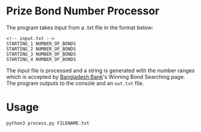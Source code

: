 # Prize Bond Number Processor
The program takes input from a .txt file in the format below:

```
<!-- input.txt -->
STARTING_1 NUMBER_OF_BONDS
STARTING_2 NUMBER_OF_BONDS
STARTING_3 NUMBER_OF_BONDS
STARTING_4 NUMBER_OF_BONDS
```

The input file is processed and a string is generated with the number ranges which is accepted by [Bangladesh Bank](https://www.bb.org.bd/en/index.php/investfacility/prizebond)'s Winning Bond Searching page. The program outputs to the console and an `out.txt` file.

# Usage
```
python3 process.py FILENAME.txt
```
